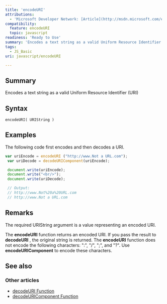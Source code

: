```yaml
---
title: 'encodeURI'
attributions:
  - 'Microsoft Developer Network: [Article](http://msdn.microsoft.com/en-us/library/ie/xh9be5xc(v=vs.94).aspx)'
compatibility:
  feature: encodeURI
  topic: javascript
readiness: 'Ready to Use'
summary: 'Encodes a text string as a valid Uniform Resource Identifier (URI)'
tags:
  - JS_Basic
uri: javascript/encodeURI

---
```

## Summary

Encodes a text string as a valid Uniform Resource Identifier (URI)

## Syntax

    encodeURI( URIString )

## Examples

The following code first encodes and then decodes a URI.

``` js
var uriEncode = encodeURI ("http://www.Not a URL.com");
 var uriDecode = decodeURIComponent(uriEncode);

 document.write(uriEncode);
 document.write("<br/>");
 document.write(uriDecode);

 // Output:
 // http://www.Not%20a%20URL.com
 // http://www.Not a URL.com
```

## Remarks

The required URIString argument is a value representing an encoded URI.

The **encodeURI** function returns an encoded URI. If you pass the result to **decodeURI** , the original string is returned. The **encodeURI** function does not encode the following characters: ":", "/", ";", and "?". Use **encodeURIComponent** to encode these characters.

## See also

### Other articles

-   [decodeURI Function](/javascript/decodeURI)
-   [decodeURIComponent Function](/javascript/decodeURIComponent)

